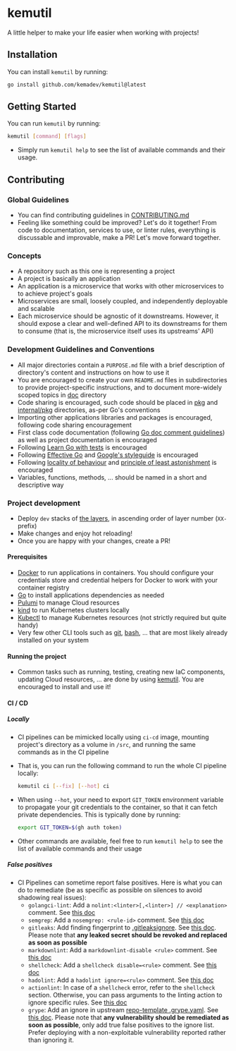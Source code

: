 # kemutil

A little helper to make your life easier when working with projects!

## Installation

You can install `kemutil` by running:

```bash
go install github.com/kemadev/kemutil@latest
```

## Getting Started

You can run `kemutil` by running:

```bash
kemutil [command] [flags]
```

- Simply run `kemutil help` to see the list of available commands and their usage.

## Contributing

### Global Guidelines

- You can find contributing guidelines in [CONTRIBUTING.md](CONTRIBUTING.md)
- Feeling like something could be improved? Let's do it together! From code to documentation, services to use, or linter rules, everything is discussable and improvable, make a PR! Let's move forward together.

### Concepts

- A repository such as this one is representing a project
- A project is basically an application
- An application is a microservice that works with other microservices to to achieve project's goals
- Microservices are small, loosely coupled, and independently deployable and scalable
- Each microservice should be agnostic of it downstreams. However, it should expose a clear and well-defined API to its downstreams for them to consume (that is, the microservice itself uses its upstreams' API)

### Development Guidelines and Conventions

- All major directories contain a `PURPOSE.md` file with a brief description of directory's content and instructions on how to use it
- You are encouraged to create your own `README.md` files in subdirectories to provide project-specific instructions, and to document more-widely scoped topics in [doc](./doc) directory
- Code sharing is encouraged, such code should be placed in [pkg](pkg) and [internal/pkg](internal/pkg) directories, as-per Go's conventions
- Importing other applications libraries and packages is encouraged, following code sharing encouragement
- First class code documentation (following [Go doc comment guidelines](https://go.dev/doc/comment)) as well as project documentation is encouraged
- Following [Learn Go with tests](https://github.com/quii/learn-go-with-tests) is encouraged
- Following [Effective Go](https://go.dev/doc/effective_go) and [Google's styleguide](https://google.github.io/styleguide/go/) is encouraged
- Following [locality of behaviour](https://htmx.org/essays/locality-of-behaviour/) and [principle of least astonishment](https://en.wikipedia.org/wiki/Principle_of_least_astonishment) is encouraged
- Variables, functions, methods, ... should be named in a short and descriptive way

### Project development

- Deploy `dev` stacks of [the layers](./deploy), in ascending order of layer number (`XX-` prefix)
- Make changes and enjoy hot reloading!
- Once you are happy with your changes, create a PR!

#### Prerequisites

- [Docker](https://github.com/docker/cli) to run applications in containers. You should configure your credentials store and credential helpers for Docker to work with your container registry
- [Go](https://github.com/golang/go) to install applications dependencies as needed
- [Pulumi](https://github.com/pulumi/pulumi) to manage Cloud resources
- [kind](https://github.com/kubernetes-sigs/kind) to run Kubernetes clusters locally
- [Kubectl](https://github.com/kubernetes/kubectl) to manage Kubernetes resources (not strictly required but quite handy)
- Very few other CLI tools such as [git](https://github.com/git/git), [bash](https://www.gnu.org/software/bash/), ... that are most likely already installed on your system

#### Running the project

- Common tasks such as running, testing, creating new IaC components, updating Cloud resources, ... are done by using [kemutil](https://github.com/kemadev/ci-cd/tree/main/tool/kemutil). You are encouraged to install and use it!

#### CI / CD

##### Locally

- CI pipelines can be mimicked locally using `ci-cd` image, mounting project's directory as a volume in `/src`, and running the same commands as in the CI pipeline
- That is, you can run the following command to run the whole CI pipeline locally:

  ```bash
  kemutil ci [--fix] [--hot] ci
  ```

- When using `--hot`, your need to export `GIT_TOKEN` environment variable to propagate your git credentials to the container, so that it can fetch private dependencies. This is typically done by running:

  ```bash
  export GIT_TOKEN=$(gh auth token)
  ```

- Other commands are available, feel free to run `kemutil help` to see the list of available commands and their usage

##### False positives

- CI Pipelines can sometime report false positives. Here is what you can do to remediate (be as specific as possible on silences to avoid shadowing real issues):
  - `golangci-lint`: Add a `nolint:<linter>[,<linter>] // <explanation>` comment. See [this doc](https://golangci-lint.run/usage/false-positives/)
  - `semgrep`: Add a `nosemgrep: <rule-id>` comment. See [this doc](https://semgrep.dev/docs/ignoring-files-folders-code)
  - `gitleaks`: Add finding fingerprint to [.gitleaksignore](config/gitleaks/.gitleaksignore). See [this doc](https://github.com/gitleaks/gitleaks#additional-configuration). Please note that **any leaked secret should be revoked and replaced as soon as possible**
  - `markdownlint`: Add a `markdownlint-disable <rule>` comment. See [this doc](https://github.com/DavidAnson/markdownlint/blob/main/README.md#configuration)
  - `shellcheck`: Add a `shellcheck disable=<rule>` comment. See [this doc](https://github.com/koalaman/shellcheck/wiki/Ignore)
  - `hadolint`: Add a `hadolint ignore=<rule>` comment. See [this doc](https://github.com/hadolint/hadolint/blob/master/README.md#ignoring-rules)
  - `actionlint`: In case of a `shellcheck` error, refer to the `shellcheck` section. Otherwise, you can pass arguments to the linting action to ignore specific rules. See [this doc](https://github.com/rhysd/actionlint/blob/main/docs/usage.md#ignore-some-errors)
  - `grype`: Add an ignore in upstream [repo-template .grype.yaml](https://github.com/kemadev/repo-template/blob/main/config/grype/.grype.yaml). See [this doc](https://github.com/anchore/grype#specifying-matches-to-ignore). Please note that **any vulnerability should be remediated as soon as possible**, only add true false positives to the ignore list. Prefer deploying with a non-exploitable vulnerability reported rather than ignoring it.
